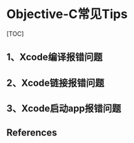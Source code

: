 # Objective-C常见Tips

[TOC]

## 1、Xcode编译报错问题



## 2、Xcode链接报错问题



## 3、Xcode启动app报错问题





## References



